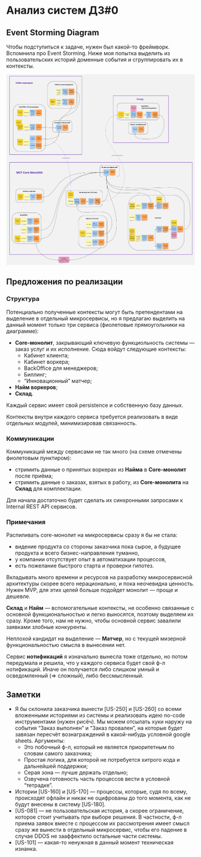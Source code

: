 # Анализ систем ДЗ#0

## Event Storming Diagram
Чтобы подступиться к задаче, нужен был какой-то фреймворк. Вспомнила про Event Storming. Ниже моя попытка выделить из 
пользовательских историй доменные события и сгруппировать их в контексты.

![Event Storming Diagram](https://github.com/foxy-eyed/mcf-project/blob/main/homework-0/event_storming.jpg)

## Предложения по реализации

### Структура
Потенциально полученные контексты могут быть претендентами на выделение в отдельный микросервисы, но я предлагаю 
выделить на данный момент только три сервиса (фиолетовые прямоугольники на диаграмме):

  - **Core-монолит**, закрывающий ключевую функциольность системы — заказ услуг и их исполнение. Сюда войдут следующие контексты:
    - Кабинет клиента;
    - Кабинет воркера;
    - BackOffice для менеджеров;
    - Биллинг;
    - “Инновационный” матчер;
  - **Найм воркеров**;
  - **Склад**.

Каждый сервис имеет свой persistence и собственную базу данных.

Контексты внутри каждого сервиса требуется реализовать в виде отдельных модулей, минимизировав связанность.

### Коммуникации
Коммуникаций между сервисами не так много (на схеме отмечены фиолетовым пунктиром):
  - стримить данные о принятых воркерах из **Найма** в **Core-монолит** после приёма;
  - стримить данные о заказах, взятых в работу, из **Core-монолита** на **Склад** для комплектации.

Для начала достаточно будет сделать их синхронными запросами к Internal REST API сервисов.

### Примечания
Распиливать core-монолит на микросервисы сразу я бы не стала:

  - видение продукта со стороны заказчика пока сырое, а будущее продукта и всего бизнес-направления туманно,
  - у компании отсутствует опыт в автоматизации процессов,
  - есть пожелание быстрого старта и проверки гипотез.

Вкладывать много времени и ресурсов на разработку микросервисной архитектуры скорее всего нерационально, и пока 
неочевидна ценность. Нужен MVP, для этих целей больше подойдет монолит — проще и дешевле.

**Склад** и **Найм** — вспомогательные контексты, не особенно связанные с основной функциональностью и легко выносятся, 
поэтому выделяем их сразу. Кроме того, нам не нужно, чтобы основной сервис завалили заявками злобные конкуренты.

Неплохой кандидат на выделение — **Матчер**, но с текущей мизерной функциональностью смысла в вынесении нет.

Сервис **нотификаций** я изначально вынесла тоже отдельно, но потом передумала и решила, что у каждого сервиса будет свой ф-л нотификаций. 
Иначе он получается либо слишком умный и осведомленный (=> сложный), либо бессмысленный.

## Заметки
  - Я бы склонила заказчика вынести [US-250] и [US-260] со всеми вложенными историями из системы и реализовать идею no-code инструментами (нужен рисёч). Мы можем отсылать хуки наружу на события “Заказ выполнен” и “Заказ провален”, на которые будет завязан пересчёт вознаграждений в какой-нибудь условной google sheets. Аргументы:
    - Это побочный ф-л, который не является приоритетным по словам самого заказчика;
    - Простая логика, для которой не потребуется хитрого кода и дальнейшей поддержки;
    - Серая зона — лучше держать отдельно;
    - Озвучена готовность часть процессов вести в условной “тетрадке”.
  - Истории [US-160] и [US-170] — процессы, которые, судя по всему, происходят офлайн и никак не оцифрованы до того момента, как не будут внесены в систему [US-180].
  - [US-081] — не пользовательская история, а скорее ограничение, которое стоит учитывать при выборе решения. В частности, ф-л приема заявок вместе с процессом их рассмотрения имеет смысл сразу же вынести в отдельный микросервис, чтобы его падение в случае DDOS не зааффектило остальные части системы.
  - [US-101] — какая-то ненужная в данный момент техническая изнанка.
